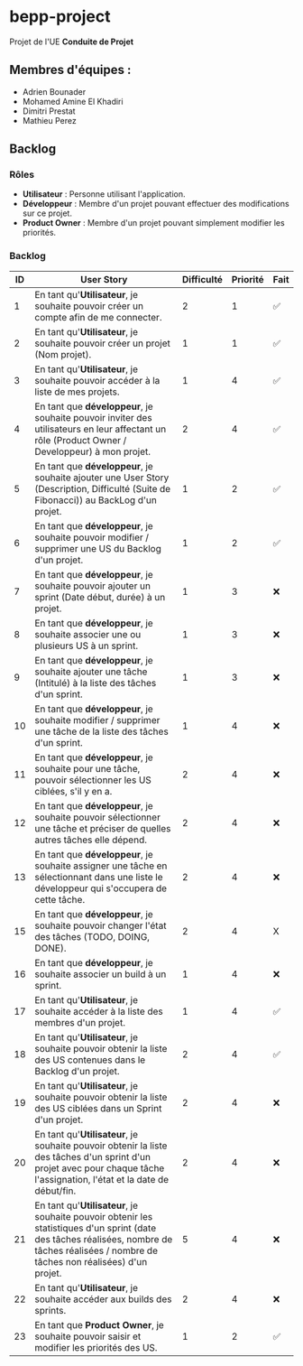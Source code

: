 # bepp-project

Projet de l'UE **Conduite de Projet**

## Membres d'équipes :
* Adrien Bounader
* Mohamed Amine El Khadiri
* Dimitri Prestat
* Mathieu Perez

## Backlog 
### Rôles
* **Utilisateur** : Personne utilisant l'application.
* **Développeur** : Membre d'un projet pouvant effectuer des modifications sur ce projet.
* **Product Owner** : Membre d'un projet pouvant simplement modifier les priorités.

### Backlog

| ID | User Story | Difficulté | Priorité | Fait |
| --- | --- | --- | --- | --- |
| 1 | En tant qu'**Utilisateur**, je souhaite pouvoir créer un compte afin de me connecter.| 2 | 1 | :white_check_mark: 
| 2 | En tant qu'**Utilisateur**, je souhaite pouvoir créer un projet (Nom projet). | 1 | 1 | :white_check_mark:  
| 3 | En tant qu'**Utilisateur**, je souhaite pouvoir accéder à la liste de mes projets.| 1 | 4 | :white_check_mark:  
| 4 | En tant que **développeur**, je souhaite pouvoir inviter des utilisateurs en leur affectant un rôle (Product Owner / Developpeur) à mon projet.| 2 | 4 | :white_check_mark: 
| 5 | En tant que **développeur**, je souhaite ajouter une User Story (Description, Difficulté (Suite de Fibonacci)) au BackLog d'un projet.| 1 | 2 | :white_check_mark:   
| 6 | En tant que **développeur**, je souhaite pouvoir modifier / supprimer une US du Backlog d'un projet.| 1 | 2 | :white_check_mark:
| 7 | En tant que **développeur**, je souhaite pouvoir ajouter un sprint (Date début, durée) à un projet.| 1 | 3 | :x:
| 8 | En tant que **développeur**, je souhaite associer une ou plusieurs US à un sprint.| 1 | 3 | :x:
| 9 | En tant que **développeur**, je souhaite ajouter une tâche (Intitulé)  à la liste des tâches d'un sprint.| 1 | 3 | :x:  
| 10 | En tant que **développeur**, je souhaite modifier / supprimer une tâche de la liste des tâches d'un sprint.| 1 | 4 | :x:
| 11 | En tant que **développeur**, je souhaite pour une tâche, pouvoir sélectionner les US ciblées, s'il y en a. | 2 | 4 | :x:   
| 12 | En tant que **développeur**, je souhaite pouvoir sélectionner une tâche et préciser de quelles autres tâches elle dépend.| 2 | 4 | :x:  
| 13 | En tant que **développeur**, je souhaite assigner une tâche en sélectionnant dans une liste le développeur qui s'occupera de cette tâche.| 2 | 4 | :x:
| 15 | En tant que **développeur**, je souhaite pouvoir changer l'état des tâches (TODO, DOING, DONE).| 2 | 4 | X
| 16 | En tant que **développeur**, je souhaite associer un build à un sprint.| 1 | 4 | :x:
| 17 | En tant qu'**Utilisateur**, je souhaite accéder à la liste des membres d'un projet.| 1 | 4 | :white_check_mark: 
| 18 | En tant qu'**Utilisateur**, je souhaite pouvoir obtenir la liste des US contenues dans le Backlog d'un projet.| 2 | 4 | :white_check_mark:
| 19 | En tant qu'**Utilisateur**, je souhaite pouvoir obtenir la liste des US ciblées dans un Sprint d'un projet.| 2 | 4 | :x:
| 20 | En tant qu'**Utilisateur**, je souhaite pouvoir obtenir la liste des tâches d'un sprint d'un projet avec pour chaque tâche l'assignation, l'état et la date de début/fin.| 2 | 4 | :x:
| 21 | En tant qu'**Utilisateur**, je souhaite pouvoir obtenir les statistiques d'un sprint (date des tâches réalisées, nombre de tâches réalisées / nombre de tâches non réalisées) d'un projet.| 5 | 4 | :x:
| 22 | En tant qu'**Utilisateur**, je souhaite accéder aux builds des sprints.| 2 | 4 | :x:
| 23 | En tant que **Product Owner**, je souhaite pouvoir saisir et modifier les priorités des US.| 1 | 2 | :white_check_mark:

